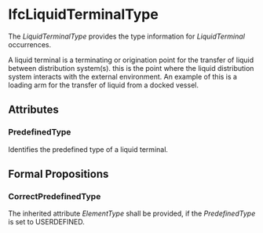 # IfcLiquidTerminalType

The _LiquidTerminalType_ provides the type information for _LiquidTerminal_ occurrences.
<!-- end of short definition -->

A liquid terminal is a terminating or origination point for the transfer of liquid between distribution system(s). this is the point where the liquid distribution system interacts with the external environment. An example of this is a loading arm for the transfer of liquid from a docked vessel.

## Attributes

### PredefinedType
Identifies the predefined type of a liquid terminal.

## Formal Propositions

### CorrectPredefinedType
The inherited attribute _ElementType_ shall be provided, if the _PredefinedType_ is set to USERDEFINED.

